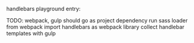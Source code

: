 handlebars playground
   entry: 

 TODO: 
    webpack, gulp should go as project dependency
    run sass loader from webpack
    import handlebars as webpack library
    collect handlebar templates with gulp